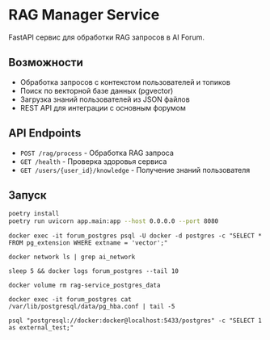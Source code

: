 # RAG Manager Service

FastAPI сервис для обработки RAG запросов в AI Forum.

## Возможности

- Обработка запросов с контекстом пользователей и топиков
- Поиск по векторной базе данных (pgvector)
- Загрузка знаний пользователей из JSON файлов
- REST API для интеграции с основным форумом

## API Endpoints

- `POST /rag/process` - Обработка RAG запроса
- `GET /health` - Проверка здоровья сервиса
- `GET /users/{user_id}/knowledge` - Получение знаний пользователя

## Запуск

```bash
poetry install
poetry run uvicorn app.main:app --host 0.0.0.0 --port 8080
```

```
docker exec -it forum_postgres psql -U docker -d postgres -c "SELECT * FROM pg_extension WHERE extname = 'vector';"
```

```
docker network ls | grep ai_network
```

```
sleep 5 && docker logs forum_postgres --tail 10
```

```
docker volume rm rag-service_postgres_data
```

```
docker exec -it forum_postgres cat /var/lib/postgresql/data/pg_hba.conf | tail -5
```

```
psql "postgresql://docker:docker@localhost:5433/postgres" -c "SELECT 1 as external_test;"
```
